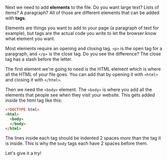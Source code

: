 Next we need to add **elements** to the file. Do you want large text? Lists of items? A paragraph? All of those are different elements that can be added with **tags**.

Elements are things you want to add to your page (a paragraph of text for example), but tags are the actual code you write to let the browser know what element you want.

Most elements require an opening and closing tag. `<p>` is the open tag for a paragraph, and `</p>` is the close tag. Do you see the difference? The close tag has a slash before the letter.

The first element we're going to need is the HTML element which is where all the HTML of your file goes. You can add that by opening it with `<html>` and closing it with `</html>`.

Then we need the `<body>` element. The `<body>` is where you add all the elements that people see when they visit your website. This gets added *inside* the html tag like this:

```html
<!DOCTYPE html>
<html>
  <body>
  </body>
</html>
```
The lines inside each tag should be indented 2 spaces *more* than the tag it is inside. This is why the `body` tags each have 2 spaces before them.

Let's give it a try!
